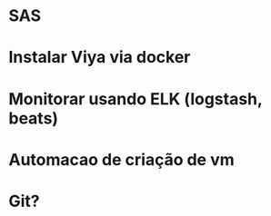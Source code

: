 # SAS
# Instalar Viya via docker
# Monitorar usando ELK (logstash, beats) 
# Automacao de criação de vm
# Git?
